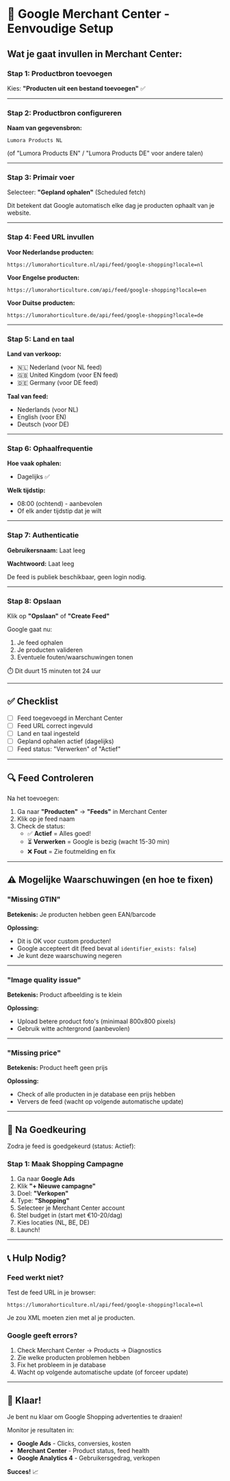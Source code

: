 # 🚀 Google Merchant Center - Eenvoudige Setup

## Wat je gaat invullen in Merchant Center:

### **Stap 1: Productbron toevoegen**

Kies: **"Producten uit een bestand toevoegen"** ✅

---

### **Stap 2: Productbron configureren**

**Naam van gegevensbron:**
```
Lumora Products NL
```
(of "Lumora Products EN" / "Lumora Products DE" voor andere talen)

---

### **Stap 3: Primair voer**

Selecteer: **"Gepland ophalen"** (Scheduled fetch)

Dit betekent dat Google automatisch elke dag je producten ophaalt van je website.

---

### **Stap 4: Feed URL invullen**

**Voor Nederlandse producten:**
```
https://lumorahorticulture.nl/api/feed/google-shopping?locale=nl
```

**Voor Engelse producten:**
```
https://lumorahorticulture.com/api/feed/google-shopping?locale=en
```

**Voor Duitse producten:**
```
https://lumorahorticulture.de/api/feed/google-shopping?locale=de
```

---

### **Stap 5: Land en taal**

**Land van verkoop:**
- 🇳🇱 Nederland (voor NL feed)
- 🇬🇧 United Kingdom (voor EN feed)
- 🇩🇪 Germany (voor DE feed)

**Taal van feed:**
- Nederlands (voor NL)
- English (voor EN)
- Deutsch (voor DE)

---

### **Stap 6: Ophaalfrequentie**

**Hoe vaak ophalen:**
- Dagelijks ✅

**Welk tijdstip:**
- 08:00 (ochtend) - aanbevolen
- Of elk ander tijdstip dat je wilt

---

### **Stap 7: Authenticatie**

**Gebruikersnaam:** Laat leeg

**Wachtwoord:** Laat leeg

De feed is publiek beschikbaar, geen login nodig.

---

### **Stap 8: Opslaan**

Klik op **"Opslaan"** of **"Create Feed"**

Google gaat nu:
1. Je feed ophalen
2. Je producten valideren
3. Eventuele fouten/waarschuwingen tonen

⏱️ Dit duurt 15 minuten tot 24 uur

---

## ✅ Checklist

- [ ] Feed toegevoegd in Merchant Center
- [ ] Feed URL correct ingevuld
- [ ] Land en taal ingesteld
- [ ] Gepland ophalen actief (dagelijks)
- [ ] Feed status: "Verwerken" of "Actief"

---

## 🔍 Feed Controleren

Na het toevoegen:

1. Ga naar **"Producten"** → **"Feeds"** in Merchant Center
2. Klik op je feed naam
3. Check de status:
   - ✅ **Actief** = Alles goed!
   - ⏳ **Verwerken** = Google is bezig (wacht 15-30 min)
   - ❌ **Fout** = Zie foutmelding en fix

---

## ⚠️ Mogelijke Waarschuwingen (en hoe te fixen)

### **"Missing GTIN"**
**Betekenis:** Je producten hebben geen EAN/barcode

**Oplossing:**
- Dit is OK voor custom producten!
- Google accepteert dit (feed bevat al `identifier_exists: false`)
- Je kunt deze waarschuwing negeren

---

### **"Image quality issue"**
**Betekenis:** Product afbeelding is te klein

**Oplossing:**
- Upload betere product foto's (minimaal 800x800 pixels)
- Gebruik witte achtergrond (aanbevolen)

---

### **"Missing price"**
**Betekenis:** Product heeft geen prijs

**Oplossing:**
- Check of alle producten in je database een prijs hebben
- Ververs de feed (wacht op volgende automatische update)

---

## 🎯 Na Goedkeuring

Zodra je feed is goedgekeurd (status: Actief):

### **Stap 1: Maak Shopping Campagne**

1. Ga naar **Google Ads**
2. Klik **"+ Nieuwe campagne"**
3. Doel: **"Verkopen"**
4. Type: **"Shopping"**
5. Selecteer je Merchant Center account
6. Stel budget in (start met €10-20/dag)
7. Kies locaties (NL, BE, DE)
8. Launch!

---

## 📞 Hulp Nodig?

### **Feed werkt niet?**

Test de feed URL in je browser:
```
https://lumorahorticulture.nl/api/feed/google-shopping?locale=nl
```

Je zou XML moeten zien met al je producten.

### **Google geeft errors?**

1. Check Merchant Center → Products → Diagnostics
2. Zie welke producten problemen hebben
3. Fix het probleem in je database
4. Wacht op volgende automatische update (of forceer update)

---

## 🚀 Klaar!

Je bent nu klaar om Google Shopping advertenties te draaien!

Monitor je resultaten in:
- **Google Ads** - Clicks, conversies, kosten
- **Merchant Center** - Product status, feed health
- **Google Analytics 4** - Gebruikersgedrag, verkopen

**Succes!** 📈
